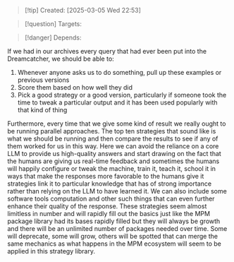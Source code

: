 
>[!tip] Created: [2025-03-05 Wed 22:53]

>[!question] Targets: 

>[!danger] Depends: 

If we had in our archives every query that had ever been put into the Dreamcatcher, we should be able to:

1. Whenever anyone asks us to do something, pull up these examples or previous versions
2. Score them based on how well they did
3. Pick a good strategy or a good version, particularly if someone took the time to tweak a particular output and it has been used popularly with that kind of thing

Furthermore, every time that we give some kind of result we really ought to be running parallel approaches. The top ten strategies that sound like is what we should be running and then compare the results to see if any of them worked for us in this way. Here we can avoid the reliance on a core LLM to provide us high-quality answers and start drawing on the fact that the humans are giving us real-time feedback and sometimes the humans will happily configure or tweak the machine, train it, teach it, school it in ways that make the responses more favorable to the humans give it strategies link it to particular knowledge that has of strong importance rather than relying on the LLM to have learned it. We can also include some software tools computation and other such things that can even further enhance their quality of the response. These strategies seem almost limitless in number and will rapidly fill out the basics just like the MPM package library had its bases rapidly filled but they will always be growth and there will be an unlimited number of packages needed over time. Some will deprecate, some will grow, others will be spotted that can merge the same mechanics as what happens in the MPM ecosystem will seem to be applied in this strategy library.